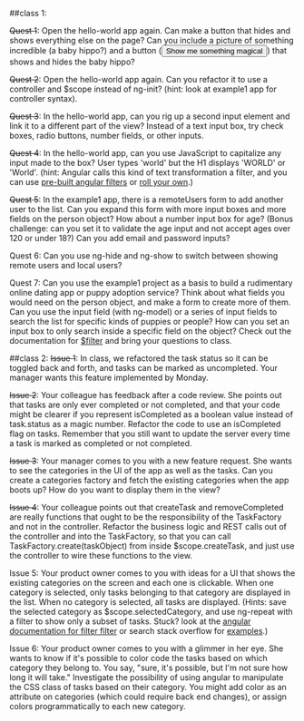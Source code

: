 ##class 1:

~~Quest 1~~: Open the hello-world app again. Can make a button that hides and shows everything else on the page? Can you include a picture of something incredible (a baby hippo?) and a button (<button>Show me something magical</button>) that shows and hides the baby hippo?

~~Quest 2~~: Open the hello-world app again. Can you refactor it to use a controller and $scope instead of ng-init? (hint: look at example1 app for controller syntax).

~~Quest 3~~: In the hello-world app, can you rig up a second input element and link it to a different part of the view? Instead of a text input box, try check boxes, radio buttons, number fields, or other inputs.

~~Quest 4~~: In the hello-world app, can you use JavaScript to capitalize any input made to the box? User types 'world' but the H1 displays 'WORLD' or 'World'. (hint: Angular calls this kind of text transformation a filter, and you can use [pre-built angular filters](https://docs.angularjs.org/api/ng/filter/uppercase) or [roll your own](http://codepen.io/WinterJoey/pen/sfFaK).)

~~Quest 5~~: In the example1 app, there is a remoteUsers form to add another user to the list. Can you expand this form with more input boxes and more fields on the person object? How about a number input box for age? (Bonus challenge: can you set it to validate the age input and not accept ages over 120 or under 18?) Can you add email and password inputs?

Quest 6: Can you use ng-hide and ng-show to switch between showing remote users and local users?

Quest 7: Can you use the example1 project as a basis to build a rudimentary online dating app or puppy adoption service? Think about what fields you would need on the person object, and make a form to create more of them. Can you use the input field (with ng-model) or a series of input fields to search the list for specific kinds of puppies or people? How can you set an input box to only search inside a specific field on the object? Check out the documentation for [$filter](https://docs.angularjs.org/api/ng/filter/filter) and bring your questions to class.

##class 2:
~~Issue 1~~:
In class, we refactored the task status so it can be toggled back and forth, and tasks can be marked as uncompleted. Your manager wants this feature implemented by Monday.

~~Issue 2~~:
Your colleague has feedback after a code review. She points out that tasks are only ever completed or not completed, and that your code might be clearer if you represent isCompleted as a boolean value instead of task.status as a magic number. Refactor the code to use an isCompleted flag on tasks. Remember that you still want to update the server every time a task is marked as completed or not completed.

~~Issue 3~~:
Your manager comes to you with a new feature request. She wants to see the categories in the UI of the app as well as the tasks. Can you create a categories factory and fetch the existing categories when the app boots up? How do you want to display them in the view?

~~Issue 4~~:
Your colleague points out that createTask and removeCompleted are really functions that ought to be the responsibility of the TaskFactory and not in the controller. Refactor the business logic and REST calls out of the controller and into the TaskFactory, so that you can call TaskFactory.create(taskObject) from inside $scope.createTask, and just use the controller to wire these functions to the view.

Issue 5:
Your product owner comes to you with ideas for a UI that shows the existing categories on the screen and each one is clickable. When one category is selected, only tasks belonging to that category are displayed in the list. When no category is selected, all tasks are displayed.  (Hints: save the selected category as $scope.selectedCategory, and use ng-repeat with a filter to show only a subset of tasks. Stuck? look at the [angular documentation for filter filter](https://docs.angularjs.org/api/ng/filter/filter) or search stack overflow for [examples](http://stackoverflow.com/questions/17793751/how-to-filter-by-object-property-in-angularjs).)

Issue 6:
Your product owner comes to you with a glimmer in her eye. She wants to know if it's possible to color code the tasks based on which category they belong to. You say, "sure, it's possible, but I'm not sure how long it will take." Investigate the possibility of using angular to manipulate the CSS class of tasks based on their category. You might add color as an attribute on categories (which could require back end changes), or assign colors programmatically to each new category.